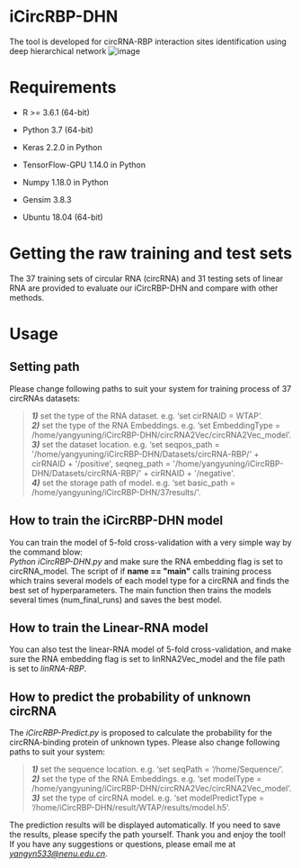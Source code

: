 # iCircRBP-DHN
The tool is developed for circRNA-RBP interaction sites identification using deep hierarchical network
![image](https://github.com/houzl3416/iCircRBP-DHN/blob/iCircRBP-DHN/Architecture.png)
# Requirements
- R >= 3.6.1 (64-bit)

- Python 3.7 (64-bit)

- Keras 2.2.0 in Python

- TensorFlow-GPU 1.14.0 in Python

- Numpy 1.18.0 in Python

- Gensim 3.8.3

- Ubuntu 18.04 (64-bit)
# Getting the raw training and test sets
The 37 training sets of circular RNA (circRNA) and 31 testing sets of linear RNA are provided to evaluate our iCircRBP-DHN and compare with other methods.
# Usage
## Setting path
Please change following paths to suit your system for training process of 37 circRNAs datasets:
>***1)*** set the type of the RNA dataset. e.g. ‘set cirRNAID = WTAP’.  
>***2)*** set the type of the RNA Embeddings. e.g. ‘set EmbeddingType = /home/yangyuning/iCircRBP-DHN/circRNA2Vec/circRNA2Vec_model’.  
>***3)*** set the dataset location. e.g. ‘set seqpos_path = '/home/yangyuning/iCircRBP-DHN/Datasets/circRNA-RBP/' + cirRNAID + '/positive', seqneg_path = '/home/yangyuning/iCircRBP-DHN/Datasets/circRNA-RBP/' + cirRNAID + '/negative'.  
>***4)*** set the storage path of model. e.g. ‘set basic_path = /home/yangyuning/iCircRBP-DHN/37results/'.  
## How to train the iCircRBP-DHN model
You can train the model of 5-fold cross-validation with a very simple way by the command blow:  
*Python iCircRBP-DHN.py* and make sure the RNA embedding flag is set to circRNA_model. The script of if **name == "main"** calls training process which trains several models of each model type for a circRNA and finds the best set of hyperparameters. The main function then trains the models several times (num_final_runs) and saves the best model.
## How to train the Linear-RNA model
You can also test the linear-RNA model of 5-fold cross-validation, and make sure the RNA embedding flag is set to linRNA2Vec_model and the file path is set to *linRNA-RBP*.
## How to predict the probability of unknown circRNA
The *iCircRBP-Predict.py* is proposed to calculate the probability for the circRNA-binding protein of unknown types. Please also change following paths to suit your system:
>***1)*** set the sequence location. e.g. ‘set seqPath = ‘/home/Sequence/’.  
>***2)*** set the type of the RNA Embeddings. e.g. ‘set modelType = /home/yangyuning/iCircRBP-DHN/circRNA2Vec/circRNA2Vec_model’.  
>***3)*** set the type of circRNA model. e.g. ‘set modelPredictType = ‘/home/iCircRBP-DHN/result/WTAP/results/model.h5’.  

The prediction results will be displayed automatically. If you need to save the results, please specify the path yourself. Thank you and enjoy the tool! If you have any suggestions or questions, please email me at *yangyn533@nenu.edu.cn*.
